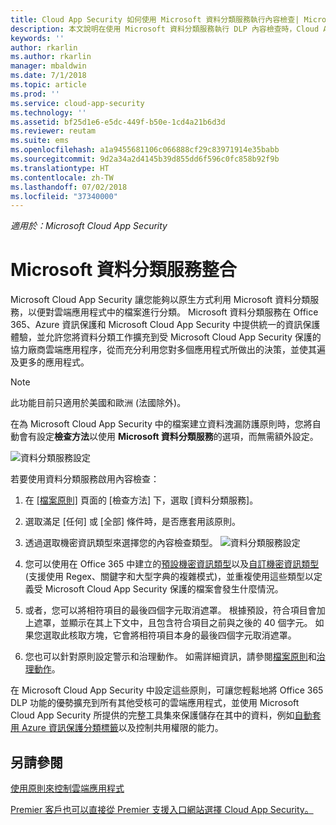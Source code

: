 ```yaml
---
title: Cloud App Security 如何使用 Microsoft 資料分類服務執行內容檢查| Microsoft Docs
description: 本文說明在使用 Microsoft 資料分類服務執行 DLP 內容檢查時，Cloud App Security 所遵循的程序。
keywords: ''
author: rkarlin
ms.author: rkarlin
manager: mbaldwin
ms.date: 7/1/2018
ms.topic: article
ms.prod: ''
ms.service: cloud-app-security
ms.technology: ''
ms.assetid: bf25d1e6-e5dc-449f-b50e-1cd4a21b6d3d
ms.reviewer: reutam
ms.suite: ems
ms.openlocfilehash: a1a9455681106c066888cf29c83971914e35babb
ms.sourcegitcommit: 9d2a34a2d4145b39d855dd6f596c0fc858b92f9b
ms.translationtype: HT
ms.contentlocale: zh-TW
ms.lasthandoff: 07/02/2018
ms.locfileid: "37340000"
---
```

*適用於：Microsoft Cloud App Security*



# <a name="microsoft-data-classification-services-integration"></a>Microsoft 資料分類服務整合

Microsoft Cloud App Security 讓您能夠以原生方式利用 Microsoft 資料分類服務，以便對雲端應用程式中的檔案進行分類。
Microsoft 資料分類服務在 Office 365、Azure 資訊保護和 Microsoft Cloud App Security 中提供統一的資訊保護體驗，並允許您將資料分類工作擴充到受 Microsoft Cloud App Security 保護的協力廠商雲端應用程序，從而充分利用您對多個應用程式所做出的決策，並使其遍及更多的應用程式。

>[!NOTE]
> 此功能目前只適用於美國和歐洲 (法國除外)。

在為 Microsoft Cloud App Security 中的檔案建立資料洩漏防護原則時，您將自動會有設定**檢查方法**以使用 **Microsoft 資料分類服務**的選項，而無需額外設定。

![資料分類服務設定](./media/dcs-enable.png)

若要使用資料分類服務啟用內容檢查：

1. 在 [[檔案原則]](data-protection-policies.md) 頁面的 [檢查方法] 下，選取 [資料分類服務]。
2. 選取滿足 [任何] 或 [全部] 條件時，是否應套用該原則。
3. 透過選取機密資訊類型來選擇您的內容檢查類型。
 ![資料分類服務設定](./media/dcs-sensitive-information-type.png)

5. 您可以使用在 Office 365 中建立的[預設機密資訊類型](https://support.office.com/article/what-the-sensitive-information-types-look-for-fd505979-76be-4d9f-b459-abef3fc9e86b)以及[自訂機密資訊類型](https://support.office.com/article/create-a-custom-sensitive-information-type-82c382a5-b6db-44fd-995d-b333b3c7fc30) (支援使用 Regex、關鍵字和大型字典的複雜模式)，並重複使用這些類型以定義受 Microsoft Cloud App Security 保護的檔案會發生什麼情況。

6. 或者，您可以將相符項目的最後四個字元取消遮罩。 根據預設，符合項目會加上遮罩，並顯示在其上下文中，且包含符合項目之前與之後的 40 個字元。 如果您選取此核取方塊，它會將相符項目本身的最後四個字元取消遮罩。

7. 您也可以針對原則設定警示和治理動作。 如需詳細資訊，請參閱[檔案原則](data-protection-policies.md)和[治理動作](governance-actions.md)。

在 Microsoft Cloud App Security 中設定這些原則，可讓您輕鬆地將 Office 365 DLP 功能的優勢擴充到所有其他受核可的雲端應用程式，並使用 Microsoft Cloud App Security 所提供的完整工具集來保護儲存在其中的資料，例如[自動套用 Azure 資訊保護分類標籤](azip-integration.md)以及控制共用權限的能力。



## <a name="see-also"></a>另請參閱  
[使用原則來控制雲端應用程式](control-cloud-apps-with-policies.md)   

[Premier 客戶也可以直接從 Premier 支援入口網站選擇 Cloud App Security。](https://premier.microsoft.com/)  
  